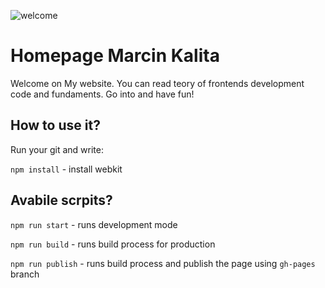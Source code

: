 ![welcome](hhttps://iddp.com/wp-content/uploads/2016/08/welcome.jpg)

# Homepage Marcin Kalita

Welcome on My website. You can read teory of frontends development code and fundaments. Go into and have fun!  


## How to use it? 

Run your git and write:

`npm install` - install webkit

## Avabile scrpits? 

`npm run start` - runs development mode

`npm run build` - runs build process for production

`npm run publish` - runs build process and publish the page using `gh-pages` branch

